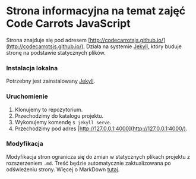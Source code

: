 # Strona informacyjna na temat zajęć Code Carrots JavaScript
Strona znajduje się pod adresem [http://codecarrotsjs.github.io/](http://codecarrotsjs.github.io/).
Działa na systemie [Jekyll](http://jekyllrb.com/), który buduje stronę na podstawie statycznych plików.

### Instalacja lokalna
Potrzebny jest zainstalowany [Jekyll](http://jekyllrb.com/).

### Uruchomienie
1. Klonujemy to repozytorium.
2. Przechodzimy do katalogu projektu.
3. Wykonujemy komendę `$ jekyll serve`.
4. Przechodzimy pod adres [http://127.0.0.1:4000](http://127.0.0.1:4000/).

### Modyfikacja
Modyfikacja stron ogranicza się do zmian w statycznych plikach projektu z rozszerzeniem `.md`. Treść będzie automatycznie zaktualizowana po odświeżeniu strony. Więcej o MarkDown [tutaj](https://github.com/adam-p/markdown-here/wiki/Markdown-Cheatsheet).